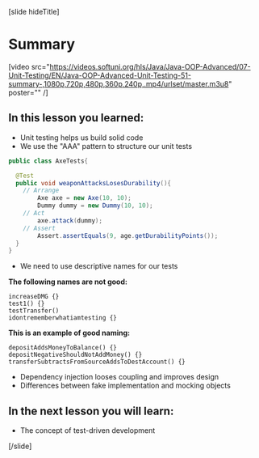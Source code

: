 [slide hideTitle]

# Summary

[video src="https://videos.softuni.org/hls/Java/Java-OOP-Advanced/07-Unit-Testing/EN/Java-OOP-Advanced-Unit-Testing-51-summary-,1080p,720p,480p,360p,240p,.mp4/urlset/master.m3u8" poster="" /]

## In this lesson you learned:

- Unit testing helps us build solid code
- We use the "AAA" pattern to structure our unit tests

```java
public class AxeTests{

  @Test
  public void weaponAttacksLosesDurability(){
    // Arrange
        Axe axe = new Axe(10, 10);
        Dummy dummy = new Dummy(10, 10);
    // Act
        axe.attack(dummy);
    // Assert
        Assert.assertEquals(9, age.getDurabilityPoints());
  }
}
```

- We need to use descriptive names for our tests

**The following names are not good:**
```
increaseDMG {}
test1() {}
testTransfer()
idontrememberwhatiamtesting {}
```

**This is an example of good naming:**
```
depositAddsMoneyToBalance() {}
depositNegativeShouldNotAddMoney() {}
transferSubtractsFromSourceAddsToDestAccount() {}
```

- Dependency injection looses coupling and improves design 
- Differences between fake implementation and mocking objects

## In the next lesson you will learn:

- The concept of test-driven development

[/slide]
